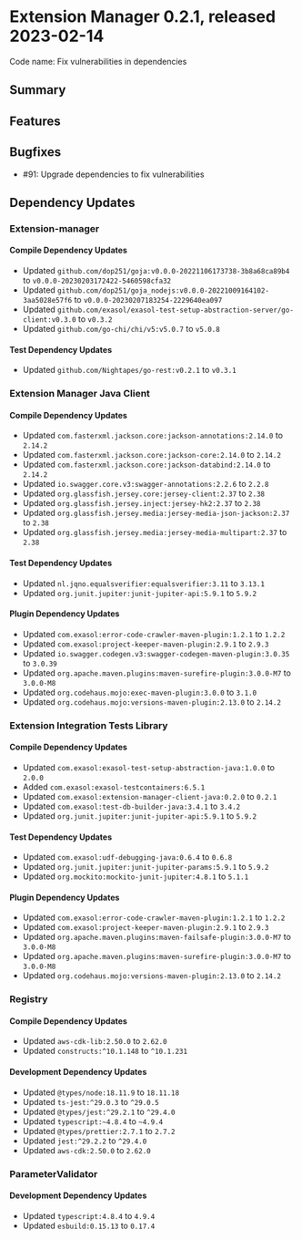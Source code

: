 # Extension Manager 0.2.1, released 2023-02-14

Code name: Fix vulnerabilities in dependencies

## Summary

## Features

## Bugfixes

* #91: Upgrade dependencies to fix vulnerabilities

## Dependency Updates

### Extension-manager

#### Compile Dependency Updates

* Updated `github.com/dop251/goja:v0.0.0-20221106173738-3b8a68ca89b4` to `v0.0.0-20230203172422-5460598cfa32`
* Updated `github.com/dop251/goja_nodejs:v0.0.0-20221009164102-3aa5028e57f6` to `v0.0.0-20230207183254-2229640ea097`
* Updated `github.com/exasol/exasol-test-setup-abstraction-server/go-client:v0.3.0` to `v0.3.2`
* Updated `github.com/go-chi/chi/v5:v5.0.7` to `v5.0.8`

#### Test Dependency Updates

* Updated `github.com/Nightapes/go-rest:v0.2.1` to `v0.3.1`

### Extension Manager Java Client

#### Compile Dependency Updates

* Updated `com.fasterxml.jackson.core:jackson-annotations:2.14.0` to `2.14.2`
* Updated `com.fasterxml.jackson.core:jackson-core:2.14.0` to `2.14.2`
* Updated `com.fasterxml.jackson.core:jackson-databind:2.14.0` to `2.14.2`
* Updated `io.swagger.core.v3:swagger-annotations:2.2.6` to `2.2.8`
* Updated `org.glassfish.jersey.core:jersey-client:2.37` to `2.38`
* Updated `org.glassfish.jersey.inject:jersey-hk2:2.37` to `2.38`
* Updated `org.glassfish.jersey.media:jersey-media-json-jackson:2.37` to `2.38`
* Updated `org.glassfish.jersey.media:jersey-media-multipart:2.37` to `2.38`

#### Test Dependency Updates

* Updated `nl.jqno.equalsverifier:equalsverifier:3.11` to `3.13.1`
* Updated `org.junit.jupiter:junit-jupiter-api:5.9.1` to `5.9.2`

#### Plugin Dependency Updates

* Updated `com.exasol:error-code-crawler-maven-plugin:1.2.1` to `1.2.2`
* Updated `com.exasol:project-keeper-maven-plugin:2.9.1` to `2.9.3`
* Updated `io.swagger.codegen.v3:swagger-codegen-maven-plugin:3.0.35` to `3.0.39`
* Updated `org.apache.maven.plugins:maven-surefire-plugin:3.0.0-M7` to `3.0.0-M8`
* Updated `org.codehaus.mojo:exec-maven-plugin:3.0.0` to `3.1.0`
* Updated `org.codehaus.mojo:versions-maven-plugin:2.13.0` to `2.14.2`

### Extension Integration Tests Library

#### Compile Dependency Updates

* Updated `com.exasol:exasol-test-setup-abstraction-java:1.0.0` to `2.0.0`
* Added `com.exasol:exasol-testcontainers:6.5.1`
* Updated `com.exasol:extension-manager-client-java:0.2.0` to `0.2.1`
* Updated `com.exasol:test-db-builder-java:3.4.1` to `3.4.2`
* Updated `org.junit.jupiter:junit-jupiter-api:5.9.1` to `5.9.2`

#### Test Dependency Updates

* Updated `com.exasol:udf-debugging-java:0.6.4` to `0.6.8`
* Updated `org.junit.jupiter:junit-jupiter-params:5.9.1` to `5.9.2`
* Updated `org.mockito:mockito-junit-jupiter:4.8.1` to `5.1.1`

#### Plugin Dependency Updates

* Updated `com.exasol:error-code-crawler-maven-plugin:1.2.1` to `1.2.2`
* Updated `com.exasol:project-keeper-maven-plugin:2.9.1` to `2.9.3`
* Updated `org.apache.maven.plugins:maven-failsafe-plugin:3.0.0-M7` to `3.0.0-M8`
* Updated `org.apache.maven.plugins:maven-surefire-plugin:3.0.0-M7` to `3.0.0-M8`
* Updated `org.codehaus.mojo:versions-maven-plugin:2.13.0` to `2.14.2`

### Registry

#### Compile Dependency Updates

* Updated `aws-cdk-lib:2.50.0` to `2.62.0`
* Updated `constructs:^10.1.148` to `^10.1.231`

#### Development Dependency Updates

* Updated `@types/node:18.11.9` to `18.11.18`
* Updated `ts-jest:^29.0.3` to `^29.0.5`
* Updated `@types/jest:^29.2.1` to `^29.4.0`
* Updated `typescript:~4.8.4` to `~4.9.4`
* Updated `@types/prettier:2.7.1` to `2.7.2`
* Updated `jest:^29.2.2` to `^29.4.0`
* Updated `aws-cdk:2.50.0` to `2.62.0`

### ParameterValidator

#### Development Dependency Updates

* Updated `typescript:4.8.4` to `4.9.4`
* Updated `esbuild:0.15.13` to `0.17.4`
